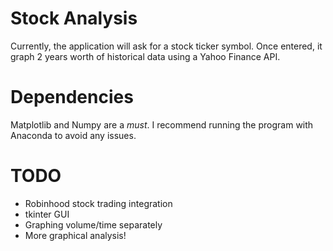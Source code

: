 # Stock Analysis
Currently, the application will ask for a stock ticker symbol. Once entered, it graph 2 years worth of historical data using a Yahoo Finance API.

# Dependencies
Matplotlib and Numpy are a _must_. I recommend running the program with Anaconda to avoid any issues.

# TODO
- Robinhood stock trading integration
- tkinter GUI
- Graphing volume/time separately
- More graphical analysis!
